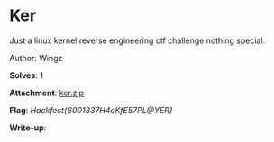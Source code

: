 # Ker

Just a linux kernel reverse engineering ctf challenge nothing special.<br>

Author: Wingz

**Solves**: 1

**Attachment**: [ker.zip](ker.zip)

**Flag**:  *Hackfest{6001337H4cKfE57PL@YER}*

**Write-up**:
